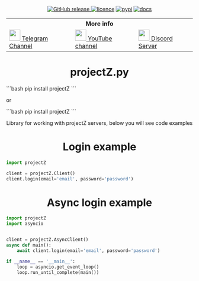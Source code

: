 <body>
	<p align="center">
	    <a href="https://github.com/xXxCLOTIxXx/projectZ.py/releases"><img src="https://img.shields.io/github/v/release/xXxCLOTIxXx/projectZ.py" alt="GitHub release" />
	    <a href="https://github.com/xXxCLOTIxXx/projectZ.py/blob/main/LICENSE"><img src="https://img.shields.io/badge/License-MIT-yellow.svg" alt="licence" /></a>
	    <a href="https://pypi.org/project/projectZ/"><img src="https://img.shields.io/pypi/v/projectZ" alt="pypi" /></a>
	    <a href="https://github.com/xXxCLOTIxXx/projectZ.py/blob/main/docs/main.md"><img src="https://img.shields.io/website?down_message=failing&label=docs&up_color=green&up_message=passing&url=https://github.com/xXxCLOTIxXx/projectZ.py/blob/main/docs/main.md" alt="docs" /></a>
	</p>
	<table align="center">
		</tr>
		<tr> <th colspan="3">More info</th> </tr>
		<tr>
			<td>
				<a href="https://t.me/DxsarzUnion"><img src="https://upload.wikimedia.org/wikipedia/commons/8/82/Telegram_logo.svg" height="30px">
				 Telegram Channel</a>
			</td>
			<td>
				<a href="https://www.youtube.com/channel/UCNKEgQmAvt6dD7jeMLpte9Q"><img src="https://upload.wikimedia.org/wikipedia/commons/0/09/YouTube_full-color_icon_%282017%29.svg" height="30px">
				 YouTube channel</a>
			</td>
			<td>
				<a href="https://discord.gg/GtpUnsHHT4"><img src="https://www.svgrepo.com/show/353655/discord-icon.svg" height="30px">
				 Discord Server</a>
			</td>
		</tr>
	</table>
<h1 align="center">projectZ.py</h1>
```bash
pip install projectZ
```
<p>or</p>
```bash
pip install projectZ
```
<p align="center">Library for working with projectZ servers, below you will see code examples</p>
<h1 align="center">Login example</h1>

```python
import projectZ

client = projectZ.Client()
client.login(email='email', password='password')
```

<h1 align="center">Async login example</h1>

```python
import projectZ
import asyncio


client = projectZ.AsyncClient()
async def main():
	await client.login(email='email', password='password')

if __name__ == '__main__':
	loop = asyncio.get_event_loop()
	loop.run_until_complete(main())
```

</body>
